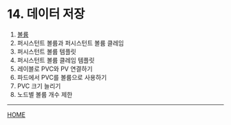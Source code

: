 # 14. 데이터 저장

1. [볼륨](./01.md)
2. 퍼시스턴트 볼륨과 퍼시스턴트 볼륨 클레임
3. 퍼시스턴트 볼륨 템플릿
4. 퍼시스턴트 볼륨 클레임 템플릿
5. 레이블로 PVC와 PV 연결하기
6. 파드에서 PVC를 볼륨으로 사용하기
7. PVC 크기 늘리기
8. 노드별 볼륨 개수 제한

-----
[HOME](../README.md)

